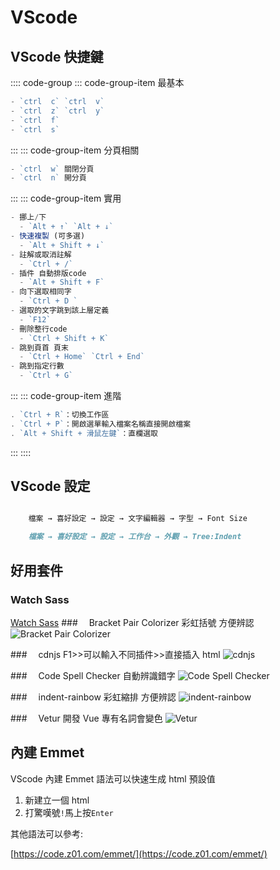 # VScode

## VScode 快捷鍵

:::: code-group
::: code-group-item 最基本      
```js
- `ctrl  c` `ctrl  v` 
- `ctrl  z` `ctrl  y` 
- `ctrl  f` 
- `ctrl  s`
```
:::
::: code-group-item 分頁相關
```js
- `ctrl  w` 關閉分頁
- `ctrl  n` 開分頁
```
:::
::: code-group-item 實用
```js
- 挪上/下
  - `Alt + ↑` `Alt + ↓`
- 快速複製 (可多選)
  - `Alt + Shift + ↓`
- 註解或取消註解
  - `Ctrl + /`
- 插件 自動排版code
  - `Alt + Shift + F`
- 向下選取相同字
  - `Ctrl + D `
- 選取的文字跳到該上層定義
  - `F12`
- 刪除整行code
  - `Ctrl + Shift + K`
- 跳到頁首 頁末
  - `Ctrl + Home` `Ctrl + End`
- 跳到指定行數
  - `Ctrl + G`
```
:::
::: code-group-item 進階
```js
. `Ctrl + R`：切換工作區		
. `Ctrl + P`：開啟選單輸入檔案名稱直接開啟檔案
. `Alt + Shift + 滑鼠左鍵`：直欄選取
```
:::
::::



## VScode 設定

``` md

	檔案 → 喜好設定 → 設定 → 文字編輯器 → 字型 → Font Size

	檔案 → 喜好設定 → 設定 → 工作台 → 外觀 → Tree:Indent 

``` 




## 好用套件

### Watch Sass

[Watch Sass](https://medium.com/@enshenghuang/%E4%BD%BF%E7%94%A8vscode%E5%A4%96%E6%8E%9B%E8%87%AA%E5%8B%95%E7%B7%A8%E8%AD%AFsass-scss-9ff768d23b48) ###　 Bracket Pair Colorizer
彩虹括號 方便辨認
![Bracket Pair Colorizer](https://i.imgur.com/lHRSUa5.png)

###　 cdnjs
F1>>可以輸入不同插件>>直接插入 html
![cdnjs](https://i.imgur.com/xK3kQl9.png)

###　 Code Spell Checker
自動辨識錯字
![Code Spell Checker](https://i.imgur.com/Xi23q29.png)

###　 indent-rainbow
彩虹縮排 方便辨認
![indent-rainbow](https://i.imgur.com/1cCgMCH.png)

###　 Vetur
開發 Vue 專有名詞會變色
![Vetur](https://i.imgur.com/w7RtcuJ.png)

## 內建 Emmet

VScode 內建 Emmet 語法可以快速生成 html 預設值

1. 新建立一個 html
2. 打驚嘆號`!`馬上按`Enter`

其他語法可以參考:

[https://code.z01.com/emmet/](https://code.z01.com/emmet/)
